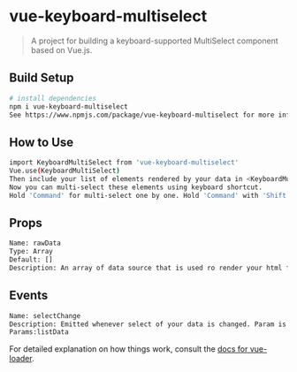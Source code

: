 # vue-keyboard-multiselect

>  A project for building a keyboard-supported MultiSelect component based on Vue.js.

## Build Setup

``` bash
# install dependencies
npm i vue-keyboard-multiselect
See https://www.npmjs.com/package/vue-keyboard-multiselect for more information.
```

## How to Use

``` bash
import KeyboardMultiSelect from 'vue-keyboard-multiselect'
Vue.use(KeyboardMultiSelect)
Then include your list of elements rendered by your data in <KeyboardMultiSelect></KeyboardMultiSelect>.
Now you can multi-select these elements using keyboard shortcut.
Hold 'Command' for multi-select one by one. Hold 'Command' with 'Shift' for multi-select a section in your list of elements.
```

## Props

``` bash
Name: rawData
Type: Array
Default: []
Description: An array of data source that is used ro render your html fragment in <KeyboardMultiSelect></KeyboardMultiSelect>.
```

## Events

``` bash
Name: selectChange
Description: Emitted whenever select of your data is changed. Param is changed selected data array of your raw data.
Params:listData
```
For detailed explanation on how things work, consult the [docs for vue-loader](http://vuejs.github.io/vue-loader).

